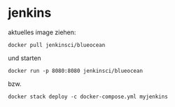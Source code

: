 # jenkins

aktuelles image ziehen:

	docker pull jenkinsci/blueocean

und starten

	docker run -p 8080:8080 jenkinsci/blueocean

bzw.

	docker stack deploy -c docker-compose.yml myjenkins
  
 
